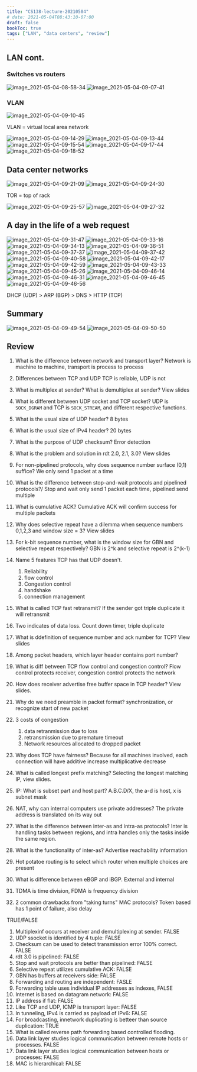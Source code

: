 ```yaml
---
title: "CS138-lecture-20210504"
# date: 2021-05-04T08:43:10-07:00
draft: false
bookToc: true
tags: ["LAN", "data centers", "review"]
---
```


## LAN cont.

### Switches vs routers

![image_2021-05-04-08-58-34](/notes/image_2021-05-04-08-58-34.png)
![image_2021-05-04-09-07-41](/notes/image_2021-05-04-09-07-41.png)

### VLAN

![image_2021-05-04-09-10-45](/notes/image_2021-05-04-09-10-45.png)

VLAN = virtual local area network

![image_2021-05-04-09-14-29](/notes/image_2021-05-04-09-14-29.png)
![image_2021-05-04-09-13-44](/notes/image_2021-05-04-09-13-44.png)
![image_2021-05-04-09-15-54](/notes/image_2021-05-04-09-15-54.png)
![image_2021-05-04-09-17-44](/notes/image_2021-05-04-09-17-44.png)
![image_2021-05-04-09-18-52](/notes/image_2021-05-04-09-18-52.png)

## Data center networks

![image_2021-05-04-09-21-09](/notes/image_2021-05-04-09-21-09.png)
![image_2021-05-04-09-24-30](/notes/image_2021-05-04-09-24-30.png)

TOR = top of rack

![image_2021-05-04-09-25-57](/notes/image_2021-05-04-09-25-57.png)
![image_2021-05-04-09-27-32](/notes/image_2021-05-04-09-27-32.png)

## A day in the life of a web request

![image_2021-05-04-09-31-47](/notes/image_2021-05-04-09-31-47.png)
![image_2021-05-04-09-33-16](/notes/image_2021-05-04-09-33-16.png)
![image_2021-05-04-09-34-13](/notes/image_2021-05-04-09-34-13.png)
![image_2021-05-04-09-36-51](/notes/image_2021-05-04-09-36-51.png)
![image_2021-05-04-09-37-37](/notes/image_2021-05-04-09-37-37.png)
![image_2021-05-04-09-37-42](/notes/image_2021-05-04-09-37-42.png)
![image_2021-05-04-09-40-58](/notes/image_2021-05-04-09-40-58.png)
![image_2021-05-04-09-42-17](/notes/image_2021-05-04-09-42-17.png)
![image_2021-05-04-09-42-59](/notes/image_2021-05-04-09-42-59.png)
![image_2021-05-04-09-43-33](/notes/image_2021-05-04-09-43-33.png)
![image_2021-05-04-09-45-26](/notes/image_2021-05-04-09-45-26.png)
![image_2021-05-04-09-46-14](/notes/image_2021-05-04-09-46-14.png)
![image_2021-05-04-09-46-31](/notes/image_2021-05-04-09-46-31.png)
![image_2021-05-04-09-46-45](/notes/image_2021-05-04-09-46-45.png)
![image_2021-05-04-09-46-56](/notes/image_2021-05-04-09-46-56.png)

DHCP (UDP) > ARP (BGP) > DNS > HTTP (TCP)

## Summary

![image_2021-05-04-09-49-54](/notes/image_2021-05-04-09-49-54.png)
![image_2021-05-04-09-50-50](/notes/image_2021-05-04-09-50-50.png)

## Review

1. What is the difference between network and transport layer?
Network is machine to machine, transport is process to process

3. Differences between TCP and UDP
TCP is reliable, UDP is not

4. What is multiplex at sender? What is demultiplex at sender?
View slides

5. What is different between UDP socket and TCP socket?
UDP is `SOCK_DGRAM` and TCP is `SOCK_STREAM`, and different respective functions.

6. What is the usual size of UDP header?
8 bytes

7. What is the usual size of IPv4 header?
20 bytes

8. What is the purpose of UDP checksum?
Error detection

9. What is the problem and solution in rdt 2.0, 2.1, 3.0?
View slides

10. For non-pipelined protocols, why does sequence number surface (0,1) suffice?
We only send 1 packet at a time

11. What is the difference between stop-and-wait protocols and pipelined protocols?/
Stop and wait only send 1 packet each time, pipelined send multiple

12. What is cumulative ACK?
Cumulative ACK will confirm success for multiple packets

13. Why does selective repeat have a dilemma when sequence numbers 0,1,2,3 and window size = 3?
View slides

14. For k-bit sequence number, what is the window size for GBN and selective repeat respectively?
GBN is 2^k and selective repeat is 2^(k-1)

15. Name 5 features TCP has that UDP doesn't.
    1. Reliability
    2. flow control
    3. Congestion control
    4. handshake
    5. connection management

16. What is called TCP fast retransmit?
If the sender got triple duplicate it will retransmit

17. Two indicates of data loss.
Count down timer, triple duplicate

18. What is ddefinition of sequence number and ack number for TCP?
View slides

19. Among packet headers, which layer header contains port number?

20. What is diff between TCP flow control and congestion control?
Flow control protects receiver, congestion control protects the network

21. How does receiver advertise free buffer space in TCP header?
View slides.

22.  Why do we need preamble in packet format?
synchronization, or recognize start of new packet

23. 3 costs of congestion
    1. data retranmission due to loss
    2. retransmission due to premature timeout
    3. Network resources allocated to dropped packet

24. Why does TCP have fairness?
Because for all machines involved, each connection will have additive increase multiplicative decrease

25. What is called longest prefix matching?
Selecting the longest matching IP, view slides.

26. IP: What is subset part and host part?
A.B.C.D/X, the a-d is host, x is subnet mask

28. NAT, why can internal computers use private addresses?
The private address is translated on its way out

30. What is the difference between inter-as and intra-as protocols?
Inter is handling tasks between regions, and intra handles only the tasks inside the same region.

31. What is the functionality of inter-as?
Advertise reachability information

32. Hot potatoe routing is to select which router when multiple choices are present

33. What is difference between eBGP and iBGP.
External and internal

34. TDMA is time division, FDMA is frequency division

35. 2 common drawbacks from "taking turns" MAC protocols?
Token based has 1 point of failure, also delay

TRUE/FALSE

1. Multiplexinf occurs at receiver and demultiplexing at sender. FALSE
2. UDP ssocket is identified by 4 tuple: FALSE
3. Checksum can be used to detect transmission error 100% correct. FALSE
4. rdt 3.0 is pipelined: FALSE
5. Stop and wait protocols are better than pipelined: FALSE
6. Selective repeat utilizes cumulative ACK: FALSE
7. GBN has buffers at receivers side: FALSE
9. Forwarding and routing are independent: FASLE
10. Forwarding table uses individual IP addresses as indexes, FALSE
11. Internet is based on datagram network: FALSE
12. IP address if flat: FALSE
13. Like TCP and UDP, ICMP is transport layer: FALSE
14. In tunneling, IPv4 is carried as payload of IPv6: FALSE
15. For broadcasting, innetwork duplicating is betteer than source duplication: TRUE
16. What is called reverse path forwarding based controlled flooding.
17. Data link layer studies logical communication between remote hosts or processes. FALSE
18. Data link layer studies logical communication between hosts or processes: FALSE
19. MAC is hierarchical: FALSE


